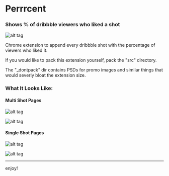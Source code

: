 # Perrrcent
### Shows % of dribbble viewers who liked a shot

![alt tag](https://raw.githubusercontent.com/LiveMethod/perrrcent/master/_dontpack/promo/promo_small.png)

Chrome extension to append every dribbble shot with the percentage of viewers who liked it.

If you would like to pack this extension yourself, pack the "src" directory.

The "_dontpack" dir contains PSDs for promo images and similar things that would severly bloat the extension size.


### What It Looks Like:

#### Multi Shot Pages

![alt tag](https://raw.githubusercontent.com/LiveMethod/perrrcent/master/_dontpack/screenshots/ss_1.png)

![alt tag](https://raw.githubusercontent.com/LiveMethod/perrrcent/master/_dontpack/screenshots/ss_2.png)

#### Single Shot Pages

![alt tag](https://raw.githubusercontent.com/LiveMethod/perrrcent/master/_dontpack/screenshots/ss_3.png)

![alt tag](https://raw.githubusercontent.com/LiveMethod/perrrcent/master/_dontpack/screenshots/ss_4.png)

---------

enjoy!